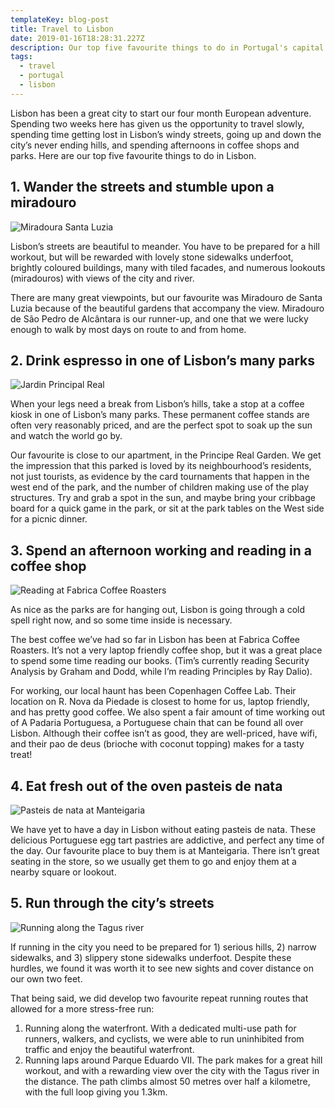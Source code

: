 ```yaml
---
templateKey: blog-post
title: Travel to Lisbon
date: 2019-01-16T18:28:31.227Z
description: Our top five favourite things to do in Portugal's capital city
tags:
  - travel
  - portugal
  - lisbon
---
```





Lisbon has been a great city to start our four month European adventure. Spending two weeks here has given us the opportunity to travel slowly, spending time getting lost in Lisbon’s windy streets, going up and down the city’s never ending hills, and spending afternoons in coffee shops and parks. Here are our top five favourite things to do in Lisbon.

## 1. Wander the streets and stumble upon a miradouro

![Miradoura Santa Luzia](/img/blog-5709.jpg)

Lisbon’s streets are beautiful to meander. You have to be prepared for a hill workout, but will be rewarded with lovely stone sidewalks underfoot, brightly coloured buildings, many with tiled facades, and numerous lookouts (miradouros) with views of the city and river.

There are many great viewpoints, but our favourite was Miradouro de Santa Luzia because of the beautiful gardens that accompany the view. Miradouro de São Pedro de Alcântara is our runner-up, and one that we were lucky enough to walk by most days on route to and from home.

## 2. Drink espresso in one of Lisbon’s many parks

![Jardin Principal Real](/img/blog-5677.jpg)

When your legs need a break from Lisbon’s hills, take a stop at a coffee kiosk in one of Lisbon’s many parks. These permanent coffee stands are often very reasonably priced, and are the perfect spot to soak up the sun and watch the world go by.

Our favourite is close to our apartment, in the Principe Real Garden. We get the impression that this parked is loved by its neighbourhood’s residents, not just tourists, as evidence by the card tournaments that happen in the west end of the park, and the number of children making use of the play structures. Try and grab a spot in the sun, and maybe bring your cribbage board for a quick game in the park, or sit at the park tables on the West side for a picnic dinner.

## 3. Spend an afternoon working and reading in a coffee shop

![Reading at Fabrica Coffee Roasters](/img/blog-5833.jpg)

As nice as the parks are for hanging out, Lisbon is going through a cold spell right now, and so some time inside is necessary. 

The best coffee we’ve had so far in Lisbon has been at Fabrica Coffee Roasters. It’s not a very laptop friendly coffee shop, but it was a great place to spend some time reading our books. (Tim’s currently reading Security Analysis by Graham and Dodd, while I’m reading Principles by Ray Dalio).

For working, our local haunt has been Copenhagen Coffee Lab. Their location on R. Nova da Piedade is closest to home for us, laptop friendly, and has pretty good coffee. We also spent a fair amount of time working out of A Padaria Portuguesa, a Portuguese chain that can be found all over Lisbon. Although their coffee isn’t as good, they are well-priced, have wifi, and their pao de deus (brioche with coconut topping) makes for a tasty treat!

## 4. Eat fresh out of the oven pasteis de nata

![Pasteis de nata at Manteigaria](/img/blog-4577.jpg)

We have yet to have a day in Lisbon without eating pasteis de nata. These delicious Portuguese egg tart pastries are addictive, and perfect any time of the day. Our favourite place to buy them is at Manteigaria. There isn’t great seating in the store, so we usually get them to go and enjoy them at a nearby square or lookout.

## 5. Run through the city’s streets

![Running along the Tagus river](/img/blog-4402.jpg)

If running in the city you need to be prepared for 1) serious hills, 2) narrow sidewalks, and 3) slippery stone sidewalks underfoot. Despite these hurdles, we found it was worth it to see new sights and cover distance on our own two feet.

That being said, we did develop two favourite repeat running routes that allowed for a more stress-free run:

1. Running along the waterfront. With a dedicated multi-use path for runners, walkers, and cyclists, we were able to run uninhibited from traffic and enjoy the beautiful waterfront.
2. Running laps around Parque Eduardo VII. The park makes for a great hill workout, and with a rewarding view over the city with the Tagus river in the distance. The path climbs almost 50 metres over half a kilometre, with the full loop giving you 1.3km.
